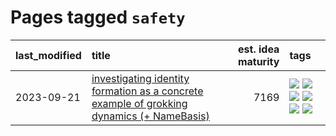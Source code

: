# Pages tagged `safety`

|last_modified|title|est. idea maturity|tags
|:---|:---|---:|:---|
|2023-09-21|[investigating identity formation as a concrete example of grokking dynamics (+ NameBasis)](../identity_grokking_dynamics.md)|7169|[![](https://img.shields.io/badge/tag-alignment-b7fb0)](../tags/alignment.md) [![](https://img.shields.io/badge/tag-experimental-c4fb38)](../tags/experimental.md) [![](https://img.shields.io/badge/tag-interpretability-d548d8)](../tags/interpretability.md) [![](https://img.shields.io/badge/tag-publication-4db4d2)](../tags/publication.md) [![](https://img.shields.io/badge/tag-safety-f1c85)](../tags/safety.md) [![](https://img.shields.io/badge/tag-wip-6013c8)](../tags/wip.md)|